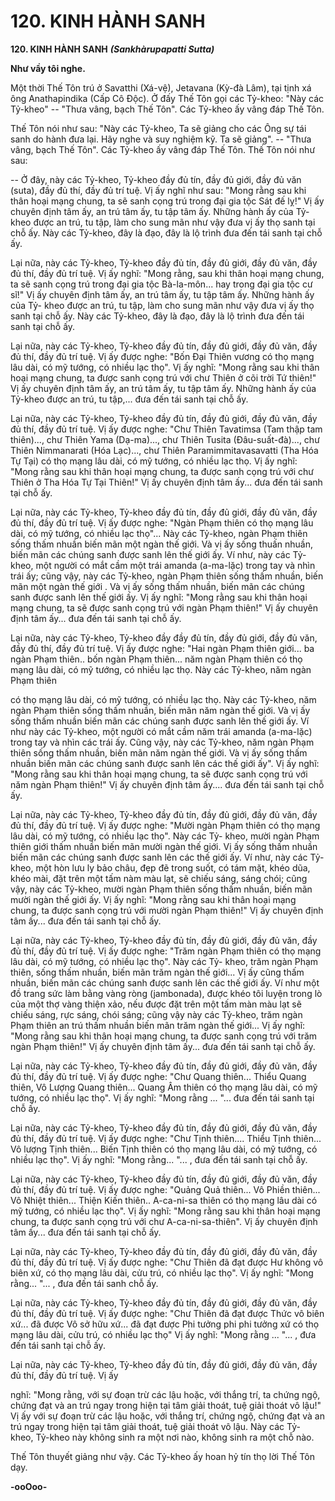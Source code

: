 # 120. KINH HÀNH SANH

**120. KINH HÀNH SANH**
***(Sankhàrupapatti Sutta)***

**Như vầy tôi nghe.**

Một thời Thế Tôn trú ở Savatthi (Xá-vệ), Jetavana (Kỳ-đà Lâm), tại tịnh xá ông Anathapindika (Cấp Cô
Ðộc). Ở đấy Thế Tôn gọi các Tỷ-kheo: "Này các Tỷ-kheo" -- "Thưa vâng, bạch Thế Tôn". Các Tỷ-kheo
ấy vâng đáp Thế Tôn.

Thế Tôn nói như sau: "Này các Tỷ-kheo, Ta sẽ giảng cho các Ông sự tái sanh do hành đưa lại. Hãy nghe
và suy nghiệm kỹ. Ta sẽ giảng". -- "Thưa vâng, bạch Thế Tôn". Các Tỷ-kheo ấy vâng đáp Thế Tôn. Thế
Tôn nói như sau:

-- Ở đây, này các Tỷ-kheo, Tỷ-kheo đầy đủ tín, đầy đủ giới, đầy đủ văn (suta), đầy đủ thí, đầy đủ trí tuệ.
Vị ấy nghĩ như sau: "Mong rằng sau khi thân hoại mạng chung, ta sẽ sanh cọng trú trong đại gia tộc Sát
đế lỵ!" Vị ấy chuyên định tâm ấy, an trú tâm ấy, tu tập tâm ấy. Những hành ấy của Tỷ-kheo được an trú,
tu tập, làm cho sung mãn như vậy đưa vị ấy thọ sanh tại chỗ ấy. Này các Tỷ-kheo, đây là đạo, đây là lộ
trình đưa đến tái sanh tại chỗ ấy.

Lại nữa, này các Tỷ-kheo, Tỷ-kheo đầy đủ tín, đầy đủ giới, đầy đủ văn, đầy đủ thí, đầy đủ trí tuệ. Vị ấy
nghĩ: "Mong rằng, sau khi thân hoại mạng chung, ta sẽ sanh cọng trú trong đại gia tộc Bà-la-môn... hay
trong đại gia tộc cư sĩ!" Vị ấy chuyên định tâm ấy, an trú tâm ấy, tu tập tâm ấy. Những hành ấy của Tỷ-
kheo được an trú, tu tập, làm cho sung mãn như vậy đưa vị ấy thọ sanh tại chỗ ấy. Này các Tỷ-kheo, đây
là đạo, đây là lộ trình đưa đến tái sanh tại chỗ ấy.

Lại nữa, này các Tỷ-kheo, Tỷ-kheo đầy đủ tín, đầy đủ giới, đầy đủ văn, đầy đủ thí, đầy đủ trí tuệ. Vị ấy
được nghe: "Bốn Ðại Thiên vương có thọ mạng lâu dài, có mỹ tướng, có nhiều lạc thọ". Vị ấy nghĩ:
"Mong rằng sau khi thân hoại mạng chung, ta được sanh cọng trú với chư Thiên ở cõi trời Tứ thiên!" Vị
ấy chuyên định tâm ấy, an trú tâm ấy, tu tập tâm ấy. Những hành ấy của Tỷ-kheo được an trú, tu tập,...
đưa đến tái sanh tại chỗ ấy.

Lại nữa, này các Tỷ-kheo, Tỷ-kheo đầy đủ tín, đầy đủ giới, đầy đủ văn, đầy đủ thí, đầy đủ trí tuệ. Vị ấy
được nghe: "Chư Thiên Tavatimsa (Tam thập tam thiên)..., chư Thiên Yama (Dạ-ma)..., chư Thiên
Tusita (Ðâu-suất-đà)..., chư Thiên Nimmanarati (Hóa Lạc)..., chư Thiên Paramimmitavasavatti (Tha
Hóa Tự Tại) có thọ mạng lâu dài, có mỹ tướng, có nhiều lạc thọ. Vị ấy nghĩ: "Mong rằng sau khi thân
hoại mạng chung, ta được sanh cọng trú với chư Thiên ở Tha Hóa Tự Tại Thiên!" Vị ấy chuyên định
tâm ấy... đưa đến tái sanh tại chỗ ấy.

Lại nữa, này các Tỷ-kheo, Tỷ-kheo đầy đủ tín, đầy đủ giới, đầy đủ văn, đầy đủ thí, đầy đủ trí tuệ. Vị ấy
được nghe: "Ngàn Phạm thiên có thọ mạng lâu dài, có mỹ tướng, có nhiều lạc thọ"... Này các Tỷ-kheo,
ngàn Phạm thiên sống thấm nhuần biến mãn một ngàn thế giới. Và vị ấy sống thuấn nhuần, biến mãn
các chúng sanh được sanh lên thế giới ấy. Ví như, này các Tỷ-kheo, một người có mắt cầm một trái
amanda (a-ma-lặc) trong tay và nhìn trái ấy; cũng vậy, này các Tỷ-kheo, ngàn Phạm thiên sống thấm
nhuần, biến mãn một ngàn thế giới . Và vị ấy sống thấm nhuần, biến mãn các chúng sanh được sanh lên
thế giới ấy. Vị ấy nghĩ: "Mong rằng sau khi thân hoại mạng chung, ta sẽ được sanh cọng trú với ngàn
Phạm thiên!" Vị ấy chuyên định tâm ấy... đưa đến tái sanh tại chỗ ấy.

Lại nữa, này các Tỷ-kheo, Tỷ-kheo đầy đầy đủ tín, đầy đủ giới, đầy đủ văn, đầy đủ thí, đầy đủ trí tuệ. Vị
ấy được nghe: "Hai ngàn Phạm thiên giới... ba ngàn Phạm thiên.. bốn ngàn Phạm thiên... năm ngàn
Phạm thiên có thọ mạng lâu dài, có mỹ tướng, có nhiều lạc thọ. Này các Tỷ-kheo, năm ngàn Phạm thiên

có thọ mạng lâu dài, có mỹ tướng, có nhiều lạc thọ. Này các Tỷ-kheo, năm ngàn Phạm thiên sống thấm
nhuần, biến mãn năm ngàn thế giới. Và vị ấy sống thấm nhuần biến mãn các chúng sanh được sanh lên
thế giới ấy. Ví như này các Tỷ-kheo, một người có mắt cầm năm trái amanda (a-ma-lặc) trong tay và
nhìn các trái ấy. Cũng vậy, này các Tỷ-kheo, năm ngàn Phạm thiên sống thấm nhuần, biến mãn năm
ngàn thế giới. Và vị ấy sống thấm nhuần biến mãn các chúng sanh được sanh lên các thế giới ấy". Vị ấy
nghĩ: "Mong rằng sau khi thân hoại mạng chung, ta sẽ được sanh cọng trú với năm ngàn Phạm thiên!"
Vị ấy chuyên định tâm ấy.... đưa đến tái sanh tại chỗ ấy.

Lại nữa, này các Tỷ-kheo, Tỷ-kheo đầy đủ tín, đầy đủ giới, đầy đủ văn, đầy đủ thí, đầy đủ trí tuệ. Vị ấy
được nghe: "Mười ngàn Phạm thiên có thọ mạng lâu dài, có mỹ tướng, có nhiều lạc thọ". Này các Tỷ-
kheo, mười ngàn Phạm thiên giới thấm nhuần biến mãn mười ngàn thế giới. Vị ấy sống thấm nhuần biến
mãn các chúng sanh được sanh lên các thế giới ấy. Ví như, này các Tỷ-kheo, một hòn lưu ly bảo châu,
đẹp đẽ trong suốt, có tám mặt, khéo dũa, khéo mài, đặt trên một tấm nàm màu lạt, sẽ chiếu sáng, sáng
chói; cũng vậy, này các Tỷ-kheo, mười ngàn Phạm thiên sống thấm nhuần, biến mãn mười ngàn thế giới
ấy. Vị ấy nghĩ: "Mong rằng sau khi thân hoại mạng chung, ta được sanh cọng trú với mười ngàn Phạm
thiên!" Vị ấy chuyên định tâm ấy... đưa đến tái sanh tại chỗ ấy.

Lại nữa, này các Tỷ-kheo, Tỷ-kheo đầy đủ tín, đầy đủ giới, đầy đủ văn, đầy đủ thí, đầy đủ trí tuệ. Vị ấy
được nghe: "Trăm ngàn Phạm thiên có thọ mạng lâu dài, có mỹ tướng, có nhiều lạc thọ". Này các Tỷ-
kheo, trăm ngàn Phạm thiên, sống thấm nhuần, biến mãn trăm ngàn thế giới... Vị ấy cũng thấm nhuần,
biến mãn các chúng sanh được sanh lên các thế giới ấy. Ví như một đồ trang sức làm bằng vàng ròng
(jambonada), được khéo tôi luyện trong lò của một thợ vàng thiện xảo, nếu được đặt trên một tấm màn
màu lạt sẽ chiếu sáng, rực sáng, chói sáng; cũng vậy này các Tỷ-kheo, trăm ngàn Phạm thiên an trú thấm
nhuần biến mãn trăm ngàn thế giới... Vị ấy nghĩ: "Mong rằng sau khi thân hoại mạng chung, ta được
sanh cọng trú với trăm ngàn Phạm thiên!" Vị ấy chuyên định tâm ấy... đưa đến tái sanh tại chỗ ấy.

Lại nữa, này các Tỷ-kheo, Tỷ-kheo đầy đủ tín, đầy đủ giới, đầy đủ văn, đầy đủ thí, đầy đủ trí tuệ. Vị ấy
được nghe: "Chư Quang thiên... Thiểu Quang thiên, Vô Lượng Quang thiên... Quang Âm thiên có thọ
mạng lâu dài, có mỹ tướng, có nhiều lạc thọ". Vị ấy nghĩ: "Mong rằng ... "... đưa đến tái sanh tại chỗ ấy.

Lại nữa, này các Tỷ-kheo, Tỷ-kheo đầy đủ tín, đầy đủ giới, đầy đủ văn, đầy đủ thí, đầy đủ trí tuệ. Vị ấy
được nghe: "Chư Tịnh thiên.... Thiểu Tịnh thiên... Vô lượng Tịnh thiên... Biến Tịnh thiên có thọ mạng
lâu dài, có mỹ tướng, có nhiều lạc thọ". Vị ấy nghĩ: "Mong rằng... "... , đưa đến tái sanh tại chỗ ấy.

Lại nữa, này các Tỷ-kheo, Tỷ-kheo đầy đủ tín, đầy đủ giới, đầy đủ văn, đầy đủ thí, đầy đủ trí tuệ. Vị ấy
được nghe: "Quảng Quả thiên... Vô Phiền thiên... Vô Nhiệt thiên... Thiện Kiến thiên.. A-ca-ni-sa thiên
có thọ mạng lâu dài có mỹ tướng, có nhiều lạc thọ". Vị ấy nghĩ: "Mong rằng sau khi thân hoại mạng
chung, ta được sanh cọng trú với chư A-ca-ni-sa-thiên". Vị ấy chuyên định tâm ấy... đưa đến tái sanh tại
chỗ ấy.

Lại nữa, này các Tỷ-kheo, Tỷ-kheo đầy đủ tín, đầy đủ giới, đầy đủ văn, đầy đủ thí, đầy đủ trí tuệ. Vị ấy
được nghe: "Chư Thiên đã đạt được Hư không vô biên xứ, có thọ mạng lâu dài, cửu trú, có nhiều lạc
thọ". Vị ấy nghĩ: "Mong rằng... "... , đưa đến tái sanh chỗ ấy.

Lại nữa, này các Tỷ-kheo, Tỷ-kheo đầy đủ tín, đầy đủ giới, đầy đủ văn, đầy đủ thí, đầy đủ trí tuệ. Vị ấy
được nghe: "Chư Thiên đã đạt được Thức vô biên xứ... đã được Vô sở hữu xứ... đã đạt được Phi tưởng
phi phi tưởng xứ có thọ mạng lâu dài, cửu trú, có nhiều lạc thọ" Vị ấy nghĩ: "Mong rằng ... "... , đưa đến
tái sanh tại chỗ ấy.

Lại nữa, này các Tỷ-kheo, Tỷ-kheo đầy đủ tín, đầy đủ giới, đầy đủ văn, đầy đủ thí, đầy đủ trí tuệ. Vị ấy

nghĩ: "Mong rằng, với sự đoạn trừ các lậu hoặc, với thắng trí, ta chứng ngộ, chứng đạt và an trú ngay
trong hiện tại tâm giải thoát, tuệ giải thoát vô lậu!" Vị ấy với sự đoạn trừ các lậu hoặc, với thắng trí,
chứng ngộ, chứng đạt và an trú ngay trong hiện tại tâm giải thoát, tuệ giải thoát vô lậu. Này các Tỷ-
kheo, Tỷ-kheo này không sinh ra một nơi nào, không sinh ra một chỗ nào.

Thế Tôn thuyết giảng như vậy. Các Tỷ-kheo ấy hoan hỷ tín thọ lời Thế Tôn dạy.

**-ooOoo-**

